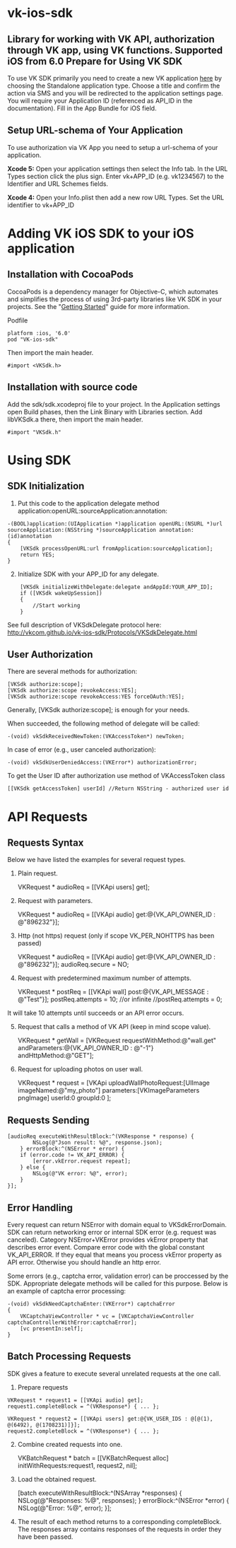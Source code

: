 vk-ios-sdk
==========

Library for working with VK API, authorization through VK app, using VK functions. Supported iOS from 6.0
Prepare for Using VK SDK
----------

To use VK SDK primarily you need to create a new VK application [here](https://vk.com/editapp?act=create) by choosing the Standalone application type. Choose a title and confirm the action via SMS and you will be redirected to the application settings page. 
You will require your Application ID (referenced as API_ID in the documentation). Fill in the App Bundle for iOS field. 

Setup URL-schema of Your Application
----------

To use authorization via VK App you need to setup a url-schema of your application. 

<b>Xcode 5:</b>
Open your application settings then select the Info tab. In the URL Types section click the plus sign. Enter vk+APP_ID (e.g. vk1234567) to the Identifier and URL Schemes fields.

<b>Xcode 4:</b>
Open your Info.plist then add a new row URL Types. Set the URL identifier to vk+APP_ID

Adding VK iOS SDK to your iOS application
==========

Installation with CocoaPods
----------

CocoaPods is a dependency manager for Objective-C, which automates and simplifies the process of using 3rd-party libraries like VK SDK in your projects. See the "[Getting Started](http://cocoapods.org/)" guide for more information.

Podfile

    platform :ios, '6.0'
    pod "VK-ios-sdk"
    
Then import the main header.

    #import <VKSdk.h>

Installation with source code
----------

Add the sdk/sdk.xcodeproj file to your project. In the Application settings open Build phases, then the Link Binary with Libraries section. Add libVKSdk.a there, then import the main header.

    #import "VKSdk.h"

Using SDK
==========
SDK Initialization
----------
1) Put this code to the application delegate method  application:openURL:sourceApplication:annotation:
```
-(BOOL)application:(UIApplication *)application openURL:(NSURL *)url sourceApplication:(NSString *)sourceApplication annotation:(id)annotation
{
    [VKSdk processOpenURL:url fromApplication:sourceApplication];
    return YES;
}
```
2) Initialize SDK with your APP_ID for any delegate.
```
    [VKSdk initializeWithDelegate:delegate andAppId:YOUR_APP_ID];
    if ([VKSdk wakeUpSession])
    {
        //Start working
    }
``` 
See full description of VKSdkDelegate protocol here: http://vkcom.github.io/vk-ios-sdk/Protocols/VKSdkDelegate.html

User Authorization
----------

There are several methods for authorization: 

    [VKSdk authorize:scope];
    [VKSdk authorize:scope revokeAccess:YES];
    [VKSdk authorize:scope revokeAccess:YES forceOAuth:YES];

Generally, [VKSdk authorize:scope]; is enough for your needs. 

When succeeded, the following method of delegate will be called:

    -(void) vkSdkReceivedNewToken:(VKAccessToken*) newToken;

In case of error (e.g., user canceled authorization):

    -(void) vkSdkUserDeniedAccess:(VKError*) authorizationError;

To get the User ID after authorization use method of VKAccessToken class

    [[VKSdk getAccessToken] userId] //Return NSString - authorized user id

API Requests
==========

Requests Syntax
----------
Below we have listed the examples for several request types. 
1) Plain request.

    VKRequest * audioReq = [[VKApi users] get];

2) Request with parameters.

    VKRequest * audioReq = [[VKApi audio] get:@{VK_API_OWNER_ID : @"896232"}];

3) Http (not https) request (only if scope VK_PER_NOHTTPS has been passed)

    VKRequest * audioReq = [[VKApi audio] get:@{VK_API_OWNER_ID : @"896232"}]; 
    audioReq.secure = NO;

4) Request with predetermined maximum number of attempts.

    VKRequest * postReq = [[VKApi wall] post:@{VK_API_MESSAGE : @"Test"}]; 
    postReq.attempts = 10; 
    //or infinite 
    //postReq.attempts = 0;

It will take 10 attempts until succeeds or an API error occurs. 

5) Request that calls a method of VK API (keep in mind scope value).

    VKRequest * getWall = [VKRequest requestWithMethod:@"wall.get" andParameters:@{VK_API_OWNER_ID : @"-1"} andHttpMethod:@"GET"];

6) Request for uploading photos on user wall.

    VKRequest * request = [VKApi uploadWallPhotoRequest:[UIImage imageNamed:@"my_photo"] parameters:[VKImageParameters pngImage] userId:0 groupId:0 ];

Requests Sending
----------

    [audioReq executeWithResultBlock:^(VKResponse * response) { 
            NSLog(@"Json result: %@", response.json); 
        } errorBlock:^(NSError * error) { 
        if (error.code != VK_API_ERROR) { 
            [error.vkError.request repeat]; 
        } else { 
            NSLog(@"VK error: %@", error); 
        } 
    }];

Error Handling
----------
Every request can return NSError with domain equal to VKSdkErrorDomain. SDK can return networking error or internal SDK error (e.g. request was canceled). Category NSError+VKError provides vkError property that describes error event. Compare error code with the global constant VK_API_ERROR. If they equal that means you process vkError property as API error. Otherwise you should handle an http error. 

Some errors (e.g., captcha error, validation error) can be proccessed by the SDK. Appropriate delegate methods will be called for this purpose. 
Below is an example of captcha error processing:

    -(void) vkSdkNeedCaptchaEnter:(VKError*) captchaError 
    { 
        VKCaptchaViewController * vc = [VKCaptchaViewController captchaControllerWithError:captchaError]; 
        [vc presentIn:self]; 
    }

Batch Processing Requests
----------
SDK gives a feature to execute several unrelated requests at the one call. 

1) Prepare requests
```
VKRequest * request1 = [[VKApi audio] get]; 
request1.completeBlock = ^(VKResponse*) { ... }; 

VKRequest * request2 = [[VKApi users] get:@{VK_USER_IDS : @[@(1), @(6492), @(1708231)]}]; 
request2.completeBlock = ^(VKResponse*) { ... };
```
2) Combine created requests into one.

    VKBatchRequest * batch = [[VKBatchRequest alloc] initWithRequests:request1, request2, nil];

3) Load the obtained request.

    [batch executeWithResultBlock:^(NSArray *responses) { 
            NSLog(@"Responses: %@", responses); 
        } errorBlock:^(NSError *error) { 
            NSLog(@"Error: %@", error); 
    }];
    
4) The result of each method returns to a corresponding completeBlock. The responses array contains responses of the requests in order they have been passed.


